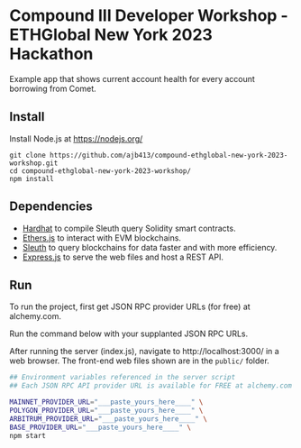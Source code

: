 # Compound III Developer Workshop - ETHGlobal New York 2023 Hackathon

Example app that shows current account health for every account borrowing from Comet.

## Install

Install Node.js at https://nodejs.org/

```
git clone https://github.com/ajb413/compound-ethglobal-new-york-2023-workshop.git
cd compound-ethglobal-new-york-2023-workshop/
npm install
```

## Dependencies

- [Hardhat](https://hardhat.org/) to compile Sleuth query Solidity smart contracts.
- [Ethers.js](https://ethers.org/) to interact with EVM blockchains.
- [Sleuth](https://github.com/compound-finance/sleuth) to query blockchains for data faster and with more efficiency.
- [Express.js](https://expressjs.com/) to serve the web files and host a REST API.

## Run

To run the project, first get JSON RPC provider URLs (for free) at alchemy.com.

Run the command below with your supplanted JSON RPC URLs.

After running the server (index.js), navigate to http://localhost:3000/ in a web browser. The front-end web files shown are in the `public/` folder.

```bash
## Environment variables referenced in the server script
## Each JSON RPC API provider URL is available for FREE at alchemy.com

MAINNET_PROVIDER_URL="___paste_yours_here____" \
POLYGON_PROVIDER_URL="___paste_yours_here____" \
ARBITRUM_PROVIDER_URL="___paste_yours_here____" \
BASE_PROVIDER_URL="___paste_yours_here____" \
npm start
```
